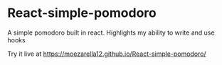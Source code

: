 # React-simple-pomodoro
A simple pomodoro built in react. Highlights my ability to write and use hooks

Try it live at
https://moezarella12.github.io/React-simple-pomodoro/
